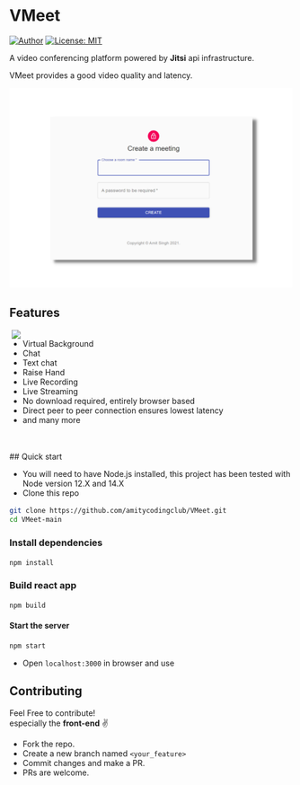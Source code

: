# VMeet

[![Author](https://img.shields.io/badge/Author-amitsgh-brightgreen.svg?style=flat)](https://github.com/amitsgh)
[![License: MIT](https://img.shields.io/badge/License-MIT-yellow.svg?style=flat)](https://opensource.org/licenses/MIT)

A video conferencing platform powered by **Jitsi** api infrastructure.

VMeet provides a good video quality and latency.


![screenshot](public/images/login.png "Video Calling")


## Features

<img align="right" width="500" height="auto" src="public/images/video.gif">


- Virtual Background
- Chat
- Text chat
- Raise Hand
- Live Recording
- Live Streaming
- No download required, entirely browser based
- Direct peer to peer connection ensures lowest latency
- and many more

<br>
<br>
## Quick start

- You will need to have Node.js installed, this project has been tested with Node version 12.X and 14.X
- Clone this repo

```bash
git clone https://github.com/amitycodingclub/VMeet.git
cd VMeet-main
```

### Install dependencies

```bash
npm install
```

### Build react app

```bash
npm build
```

#### Start the server

```bash
npm start
```

- Open `localhost:3000` in browser and use

## Contributing

Feel Free to contribute! <br>
especially the **front-end** ✌

+ Fork the repo.
+ Create a new branch named `<your_feature>`
+ Commit changes and make a PR.
+ PRs are welcome.

